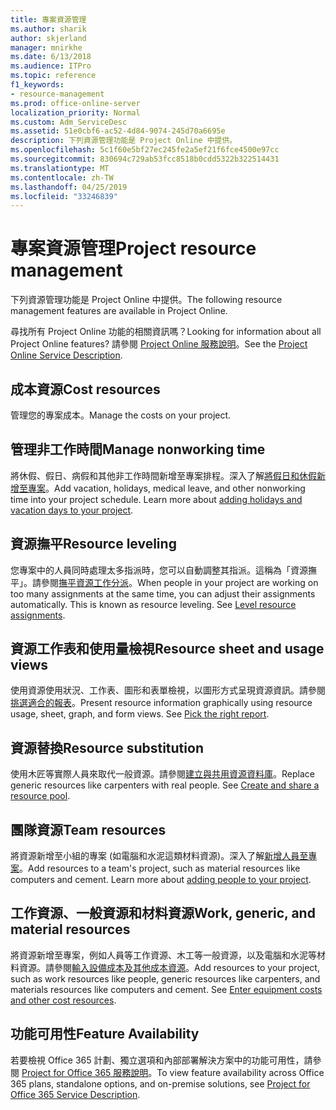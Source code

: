```yaml
---
title: 專案資源管理
ms.author: sharik
author: skjerland
manager: mnirkhe
ms.date: 6/13/2018
ms.audience: ITPro
ms.topic: reference
f1_keywords:
- resource-management
ms.prod: office-online-server
localization_priority: Normal
ms.custom: Adm_ServiceDesc
ms.assetid: 51e0cbf6-ac52-4d84-9074-245d70a6695e
description: 下列資源管理功能是 Project Online 中提供。
ms.openlocfilehash: 5c1f60e5bf27ec245fe2a5ef21f6fce4500e97cc
ms.sourcegitcommit: 830694c729ab53fcc8518b0cdd5322b322514431
ms.translationtype: MT
ms.contentlocale: zh-TW
ms.lasthandoff: 04/25/2019
ms.locfileid: "33246839"
---
```

# <a name="project-resource-management"></a><span data-ttu-id="17a56-103">專案資源管理</span><span class="sxs-lookup"><span data-stu-id="17a56-103">Project resource management</span></span>

<span data-ttu-id="17a56-104">下列資源管理功能是 Project Online 中提供。</span><span class="sxs-lookup"><span data-stu-id="17a56-104">The following resource management features are available in Project Online.</span></span>
  
<span data-ttu-id="17a56-105">尋找所有 Project Online 功能的相關資訊嗎？</span><span class="sxs-lookup"><span data-stu-id="17a56-105">Looking for information about all Project Online features?</span></span> <span data-ttu-id="17a56-106">請參閱 [Project Online 服務說明](project-online-service-description.md)。</span><span class="sxs-lookup"><span data-stu-id="17a56-106">See the [Project Online Service Description](project-online-service-description.md).</span></span>
  
## <a name="cost-resources"></a><span data-ttu-id="17a56-107">成本資源</span><span class="sxs-lookup"><span data-stu-id="17a56-107">Cost resources</span></span>
<span data-ttu-id="17a56-108"><a name="bkmk_CostResources"> </a></span><span class="sxs-lookup"><span data-stu-id="17a56-108"></span></span>

<span data-ttu-id="17a56-109">管理您的專案成本。</span><span class="sxs-lookup"><span data-stu-id="17a56-109">Manage the costs on your project.</span></span>
  
## <a name="manage-nonworking-time"></a><span data-ttu-id="17a56-110">管理非工作時間</span><span class="sxs-lookup"><span data-stu-id="17a56-110">Manage nonworking time</span></span>
<span data-ttu-id="17a56-111"><a name="bkmk_Managenonworkingtime"> </a></span><span class="sxs-lookup"><span data-stu-id="17a56-111"></span></span>

<span data-ttu-id="17a56-p102">將休假、假日、病假和其他非工作時間新增至專案排程。深入了解[將假日和休假新增至專案](https://go.microsoft.com/fwlink/p/?LinkId=271337)。</span><span class="sxs-lookup"><span data-stu-id="17a56-p102">Add vacation, holidays, medical leave, and other nonworking time into your project schedule. Learn more about [adding holidays and vacation days to your project](https://go.microsoft.com/fwlink/p/?LinkId=271337).</span></span>
  
## <a name="resource-leveling"></a><span data-ttu-id="17a56-114">資源撫平</span><span class="sxs-lookup"><span data-stu-id="17a56-114">Resource leveling</span></span>
<span data-ttu-id="17a56-115"><a name="bkmk_Resourceleveling"> </a></span><span class="sxs-lookup"><span data-stu-id="17a56-115"></span></span>

<span data-ttu-id="17a56-p103">您專案中的人員同時處理太多指派時，您可以自動調整其指派。這稱為「資源撫平」。請參閱[撫平資源工作分派](https://go.microsoft.com/fwlink/p/?LinkId=271348)。</span><span class="sxs-lookup"><span data-stu-id="17a56-p103">When people in your project are working on too many assignments at the same time, you can adjust their assignments automatically. This is known as resource leveling. See [Level resource assignments](https://go.microsoft.com/fwlink/p/?LinkId=271348).</span></span>
  
## <a name="resource-sheet-and-usage-views"></a><span data-ttu-id="17a56-119">資源工作表和使用量檢視</span><span class="sxs-lookup"><span data-stu-id="17a56-119">Resource sheet and usage views</span></span>
<span data-ttu-id="17a56-120"><a name="bkmk_resourcesheetandusageviews"> </a></span><span class="sxs-lookup"><span data-stu-id="17a56-120"></span></span>

<span data-ttu-id="17a56-p104">使用資源使用狀況、工作表、圖形和表單檢視，以圖形方式呈現資源資訊。請參閱[挑選適合的報表](https://go.microsoft.com/fwlink/?LinkId=402920)。</span><span class="sxs-lookup"><span data-stu-id="17a56-p104">Present resource information graphically using resource usage, sheet, graph, and form views. See [Pick the right report](https://go.microsoft.com/fwlink/?LinkId=402920).</span></span>
  
## <a name="resource-substitution"></a><span data-ttu-id="17a56-123">資源替換</span><span class="sxs-lookup"><span data-stu-id="17a56-123">Resource substitution</span></span>
<span data-ttu-id="17a56-124"><a name="bkmk_ResourceSubstitution"> </a></span><span class="sxs-lookup"><span data-stu-id="17a56-124"></span></span>

<span data-ttu-id="17a56-p105">使用木匠等實際人員來取代一般資源。請參閱[建立與共用資源資料庫](https://go.microsoft.com/fwlink/?LinkId=402921)。</span><span class="sxs-lookup"><span data-stu-id="17a56-p105">Replace generic resources like carpenters with real people. See [Create and share a resource pool](https://go.microsoft.com/fwlink/?LinkId=402921).</span></span>
  
## <a name="team-resources"></a><span data-ttu-id="17a56-127">團隊資源</span><span class="sxs-lookup"><span data-stu-id="17a56-127">Team resources</span></span>
<span data-ttu-id="17a56-128"><a name="bkmk_Teamresources"> </a></span><span class="sxs-lookup"><span data-stu-id="17a56-128"></span></span>

<span data-ttu-id="17a56-p106">將資源新增至小組的專案 (如電腦和水泥這類材料資源)。深入了解[新增人員至專案](https://go.microsoft.com/fwlink/p/?LinkId=271347)。</span><span class="sxs-lookup"><span data-stu-id="17a56-p106">Add resources to a team's project, such as material resources like computers and cement. Learn more about [adding people to your project](https://go.microsoft.com/fwlink/p/?LinkId=271347).</span></span>
  
## <a name="work-generic-and-material-resources"></a><span data-ttu-id="17a56-131">工作資源、一般資源和材料資源</span><span class="sxs-lookup"><span data-stu-id="17a56-131">Work, generic, and material resources</span></span>
<span data-ttu-id="17a56-132"><a name="bkmk_WorkGenericMaterialResources"> </a></span><span class="sxs-lookup"><span data-stu-id="17a56-132"></span></span>

<span data-ttu-id="17a56-p107">將資源新增至專案，例如人員等工作資源、木工等一般資源，以及電腦和水泥等材料資源。請參閱[輸入設備成本及其他成本資源](https://go.microsoft.com/fwlink/?LinkId=402922)。</span><span class="sxs-lookup"><span data-stu-id="17a56-p107">Add resources to your project, such as work resources like people, generic resources like carpenters, and materials resources like computers and cement. See [Enter equipment costs and other cost resources](https://go.microsoft.com/fwlink/?LinkId=402922).</span></span>
  
## <a name="feature-availability"></a><span data-ttu-id="17a56-135">功能可用性</span><span class="sxs-lookup"><span data-stu-id="17a56-135">Feature Availability</span></span>
<span data-ttu-id="17a56-136"><a name="bkmk_WorkGenericMaterialResources"> </a></span><span class="sxs-lookup"><span data-stu-id="17a56-136"></span></span>

<span data-ttu-id="17a56-137">若要檢視 Office 365 計劃、獨立選項和內部部署解決方案中的功能可用性，請參閱 [Project for Office 365 服務說明](http://technet.microsoft.com/library/f610ba5b-57d0-4324-a205-bce300adc7a3.aspx)。</span><span class="sxs-lookup"><span data-stu-id="17a56-137">To view feature availability across Office 365 plans, standalone options, and on-premise solutions, see [Project for Office 365 Service Description](http://technet.microsoft.com/library/f610ba5b-57d0-4324-a205-bce300adc7a3.aspx).</span></span>
  

